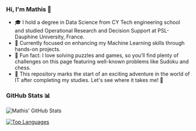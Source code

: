 <!-- lvl 1 : Simple bio and stats -->
### Hi, I'm Mathis 👋
- 🎓 I hold a degree in Data Science from CY Tech engineering school and studied Operational Research and Decision Support at PSL-Dauphine University, France.
- 🔭 Currently focused on enhancing my Machine Learning skills through hands-on projects.
- 🧩 Fun fact: I love solving puzzles and games, so you’ll find plenty of challenges on this page featuring well-known problems like Sudoku and chess.
- 🌱 This repository marks the start of an exciting adventure in the world of IT after completing my studies. Let's see where it takes me! 🚀

### GitHub Stats 📊

![Mathis' GitHub Stats](https://github-readme-stats.vercel.app/api?username=your-username&show_icons=true&theme=radical)

[![Top Languages](https://github-readme-stats.vercel.app/api/top-langs/?username=your-username&layout=compact)](https://github.com/anuraghazra/github-readme-stats)
